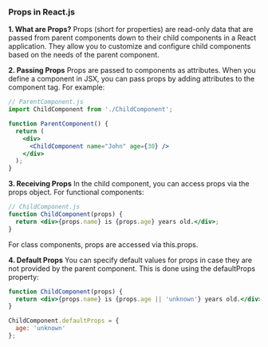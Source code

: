 ### Props in React.js

**1. What are Props?**
Props (short for properties) are read-only data that are passed from parent components down to their child components in a React application. They allow you to customize and configure child components based on the needs of the parent component.

**2. Passing Props**
Props are passed to components as attributes. When you define a component in JSX, you can pass props by adding attributes to the component tag. For example:
```jsx
// ParentComponent.js
import ChildComponent from './ChildComponent';

function ParentComponent() {
  return (
    <div>
      <ChildComponent name="John" age={30} />
    </div>
  );
}
```

**3. Receiving Props**
In the child component, you can access props via the props object. For functional components:

```jsx
// ChildComponent.js
function ChildComponent(props) {
  return <div>{props.name} is {props.age} years old.</div>;
}
```
For class components, props are accessed via this.props.


**4. Default Props**
You can specify default values for props in case they are not provided by the parent component. This is done using the defaultProps property:

```jsx
function ChildComponent(props) {
  return <div>{props.name} is {props.age || 'unknown'} years old.</div>;
}

ChildComponent.defaultProps = {
  age: 'unknown'
};
```